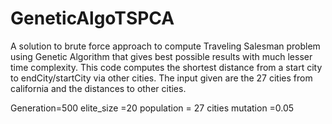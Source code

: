 # GeneticAlgoTSPCA
A solution to brute force approach to compute Traveling Salesman problem using Genetic Algorithm that gives best possible results with much lesser time complexity. 
This code computes the shortest distance from a start city to endCity/startCity via other cities. 
The input given are the 27 cities from california and the distances to other cities.


Generation=500
elite_size =20
population = 27 cities 
mutation =0.05
